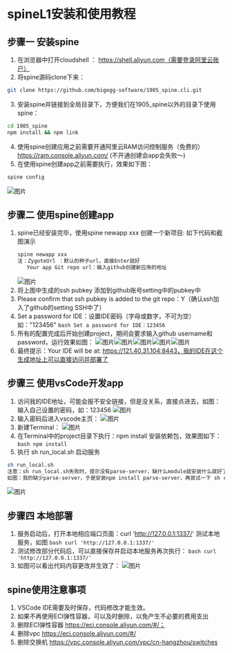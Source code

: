 # spineL1安装和使用教程
## 步骤一 安装spine
  1. 在浏览器中打开cloudshell ： https://shell.aliyun.com（需要登录阿里云账户）
  2. 将spine源码clone下来：
   ```bash
   git clone https://github.com/bigegg-software/1905_spine.cli.git
   ```
  3. 安装spine并链接到全局目录下，方便我们在1905_spine以外的目录下使用spine：
   ```bash
   cd 1905_spine
   npm install && npm link
   ```
  4. 使用spine创建应用之前需要开通阿里云RAM访问控制服务（免费的）https://ram.console.aliyun.com/ (不开通创建会app会失败～)
  5. 在使用spine创建app之前需要执行，效果如下图：
   ```bash
   spine config
   ```
   ![图片](https://uploader.shimo.im/f/9TVv5Eufe1YkyaEF.png!thumbnail)

## 步骤二 使用spine创建app
  1. spine已经安装完毕，使用spine newapp xxx 创建一个新项目: 如下代码和截图演示
     ```bash
     spine newapp xxx
     注：ZygoteUrl ：默认的种子url，直接Enter就好
        Your app Git repo url：输入github创建新应用的地址
     ```
     ![图片](https://uploader.shimo.im/f/jojYptMT91oRaF2f.png!thumbnail)
  2. 将上图中生成的ssh pubkey 添加到github账号setting中的pubkey中
  3. Please confirm that ssh pubkey is added to the git repo：Y（确认ssh加入了github的setting SSH中了）
  4. Set a password for IDE：设置IDE密码（字母或数字，不可为空）如："123456"
    ```bash
        Set a password for IDE：123456
    ```
  5. 所有的配置完成后开始创建project，期间会要求输入github username和password，运行效果如图：
   ![图片](https://uploader.shimo.im/f/WaP1teK1gLgvRWjg.png!thumbnail)![图片](https://uploader.shimo.im/f/BtOt8pLPLkwvvDA7.png!thumbnail)![图片](https://uploader.shimo.im/f/WV2P8wfmoZMlZmoi.png!thumbnail)![图片](https://uploader.shimo.im/f/cdwuzve2bFsulrvj.png!thumbnail)![图片](https://uploader.shimo.im/f/SIef3SEKn6Qg2iZz.png!thumbnail)
  6. 最终提示：Your IDE will be at: https://121.40.31.104:8443，我的IDE在这个生成地址上可以直接访问并部署了
  
## 步骤三 使用vsCode开发app
  1. 访问我的IDE地址，可能会报不安全链接，但是没关系，直接点进去，如图：输入自己设置的密码，如：123456
     ![图片](https://uploader.shimo.im/f/jXSwRer1xgYJJS2F.png!thumbnail)
  2. 输入密码后进入vscode主页：
     ![图片](https://uploader.shimo.im/f/pOBOOh9Ejt0qSQMw.png!thumbnail)
  3. 新建Terminal：
     ![图片](https://uploader.shimo.im/f/7ldjlVZgrckJxWLc.png!thumbnail)
  4. 在Terminal中的project目录下执行：npm install 安装依赖包，效果图如下：
    ```bash
    npm install
    ```
  5. 执行 sh run_local.sh 启动服务
   ```bash
   sh run_local.sh
   注意：sh run_local.sh失败时，提示没有parse-server，缺什么module就安装什么就好了，
   如图：我的缺少parse-server，于是安装npm install parse-server，再尝试一下 sh run_local.sh 启动命令就成功了
   ```
   ![图片](https://uploader.shimo.im/f/VFXCTQpMhhQIHp2Y.png!thumbnail)

## 步骤四 本地部署
  1. 服务启动后，打开本地相应端口页面：curl 'http://127.0.0.1:1337/' 测试本地服务，如图
    ```bash
    curl 'http://127.0.0.1:1337/'
    ```
  2. 测试修改部分代码后，可以直接保存并启动本地服务再次执行：
    ```bash
    curl 'http://127.0.0.1:1337/'
    ```
  3. 如图可以看出代码内容更改并生效了：
  ![图片](https://uploader.shimo.im/f/pi39tpBIr00w4Wql.png!thumbnail)
## spine使用注意事项
  1. VSCode IDE需要及时保存，代码修改才能生效。
  2. 如果不再使用ECI弹性容器，可以及时删除，以免产生不必要的费用支出
  3. 删除ECI弹性容器 https://eci.console.aliyun.com/#/；
  4. 删除vpc https://eci.console.aliyun.com/#/
  5. 删除交换机 https://vpc.console.aliyun.com/vpc/cn-hangzhou/switches
